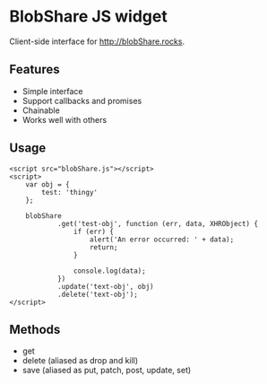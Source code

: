 # BlobShare JS widget
Client-side interface for http://blobShare.rocks.

## Features
* Simple interface
* Support callbacks and promises
* Chainable
* Works well with others

## Usage
    <script src="blobShare.js"></script>
    <script>
        var obj = {
            test: 'thingy'
        };

        blobShare
                .get('test-obj', function (err, data, XHRObject) {
                    if (err) {
                        alert('An error occurred: ' + data);
                        return;
                    }

                    console.log(data);
                })
                .update('text-obj', obj)
                .delete('text-obj');
    </script>

## Methods
* get
* delete (aliased as drop and kill)
* save (aliased as put, patch, post, update, set)